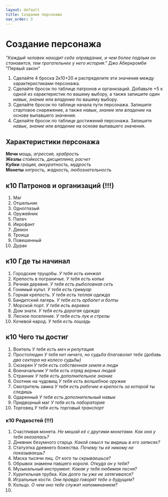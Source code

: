 ```yaml
---
layout: default
title: Создание персонажа
nav_order: 3
---
```


# Создание персонажа

*"Каждый человек находит себе оправдание, и чем более подлым он становится, тем трогательнее у него история."* 
Джо Аберкромби "Первый закон"

1) Сделайте 4 броска 2к10+20 и распределите эти значения между характеристиками персонажа.
2) Сделайте бросок по таблице патронов и организаций. Добавьте +5 к одной из характеристик по вашему выбору, а также запишите один *навык*, *знание* или *владение* по вашему выбору. 
3) Сделайте бросок по таблице начала пути персонажа. Запишите стартовое снаряжение, а также *навык*, *знание* или *владение* на основе выпавшего значения.
4) Сделайте бросок по таблице достижений персонажа. Запишите *навык*, *знание* или *владение* на основе выпавшего значения. 

## Характеристики персонажа

**Мечи** *мощь, агрессия, храбрость*  
**Жезлы** *стойкость, дисциплина, расчет*  
**Кубки** *грация, аккуратность, мудрость*  
**Монеты** *хитрость, жадность, любознательность*

## к10 Патронов и организаций (!!!)

1.	Маг
2.	Отшельник
3.	Одноглазый
4.	Оружейник
5.	Палач
6.	Иерофант
7.	Демон
8.	Троица
9.  Повешенный
10.  Дурак  

## к10	Где ты начинал

1.	Городские трущобы. *У тебя есть кинжал*
2.	Крепость в пограничье. *У тебя есть копье*
3.	Речная деревня. *У тебя есть рыболовная сеть*
4.	Гонимый культ. *У тебя есть гримуар*
5.	Горная крепость. *У тебя есть теплая одежда*
6.	Бандитский лагерь. *У тебя есть арбалет и болты*
7.	Морской порт. *У тебя есть веревка*
8.	Дом знати. *У тебя есть дорогая одежда*
9.  Лесное поселение. *У тебя есть лук и стрелы*
10.  Кочевой народ. *У тебя есть лошадь*

## к10 Чего ты достиг

1. Воитель *У тебя есть меч и репутация*
2. Простолюдин *У тебя нет ничего, но судьба благоволит тебе (добавь два сектора на колесо судьбы)*
3. Сюзерен *У тебя есть собственная земля и люди*
4. Военачальник *У тебя есть отряд верных людей*
5. Странник *У тебя есть дополнительное знание*
6. Охотник на чудовищ *У тебя есть волшебное оружие*
7. Смотритель замка *У тебя есть рабочие и крепость за которой ты следишь*
8. Одаренный *У тебя есть дополнительный навык*
9. Придворный маг *У тебя есть лаборатория*
10. Торговец *У тебя есть торговый транспорт*

### к10	Редкостей (!!!)

1. Счастливая монета. *Не мешай её с другими монетами. Как она у тебя оказалась?*
2. Дневник безумного старца. *Какой смысл ты видишь в его записях?*
3. Статуэтка древнего божества. *Почему ты её никому не показываешь?*
4. Маска тысячи лиц. *От кого ты скрываешься?*
5. Обрывок знамени павшего короля. *Откуда он у тебя?*
6. Музыкальный инструмент. *Какая у тебя любимая песня?*
7. Курительная трубка. *Как долго ты уже не затягивался?*
8. Игральные кости. *Они правда говорят тебе о будущем?*
9. Кольцо. *О чем оно тебе служит напоминанием?*
10. 